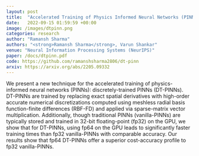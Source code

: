 ```yaml
---
layout: post
title:  "Accelerated Training of Physics Informed Neural Networks (PINNs) using Meshless Discretizations"
date:   2022-09-15 01:59:59 +00:00
image: /images/dtpinn.png
categories: research
author: "Ramansh Sharma"
authors: "<strong>Ramansh Sharma</strong>, Varun Shankar"
venue: "Neural Information Processing Systems (NeurIPS)"
paper: /docs/dtpinn.pdf
code: https://github.com/ramanshsharma2806/dt-pinn
arxiv: https://arxiv.org/abs/2205.09332
---
```


We present a new technique for the accelerated training of physics-informed neural networks (PINNs): discretely-trained PINNs (DT-PINNs). DT-PINNs are trained by replacing exact spatial derivatives with high-order accurate numerical discretizations computed using meshless radial basis function-finite differences (RBF-FD) and applied via sparse-matrix vector multiplication. Additionally, though traditional PINNs (vanilla-PINNs) are typically stored and trained in 32-bit floating-point (fp32) on the GPU, we show that for DT-PINNs, using fp64 on the GPU leads to significantly faster training times than fp32 vanilla-PINNs with comparable accuracy. Our results show that fp64 DT-PINNs offer a superior cost-accuracy profile to fp32 vanilla-PINNs.
